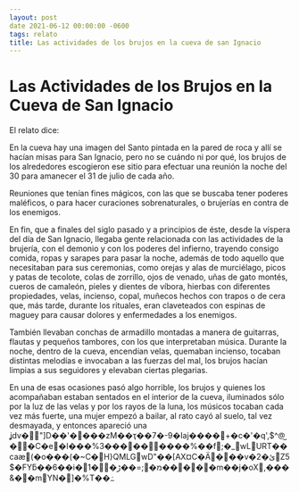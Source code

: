 ```yaml
---
layout: post
date 2021-06-12 00:00:00 -0600
tags: relato
title: Las actividades de los brujos en la cueva de san Ignacio
---
```


# Las Actividades de los Brujos en la Cueva de San Ignacio

   El relato dice:
   
   En la cueva hay una imagen del Santo pintada en la pared de roca y allí
   se hacían misas para San Ignacio, pero no se cuándo ni por qué, los
   brujos de los alrededores escogieron ese sitio para efectuar una
   reunión la noche del 30 para amanecer el 31 de julio de cada año.
   
   Reuniones que tenían fines mágicos, con las que se buscaba tener
   poderes maléficos, o para hacer curaciones sobrenaturales, o brujerías
   en contra de los enemigos.
   
   En fin, que a finales del siglo pasado y a principios de éste, desde la
   víspera del día de San Ignacio, llegaba gente relacionada con las
   actividades de la brujería, con el demonio y con los poderes del
   infierno, trayendo consigo comida, ropas y sarapes para pasar la noche,
   además de todo aquello que necesitaban para sus ceremonias, como orejas
   y alas de murciélago, picos y patas de tecolote, colas de zorrillo,
   ojos de venado, uñas de gato montés, cueros de camaleón, pieles y
   dientes de víbora, hierbas con diferentes propiedades, velas, incienso,
   copal, muñecos hechos con trapos o de cera que, más tarde, durante los
   rituales, eran claveteados con espinas de maguey para causar dolores y
   enfermedades a los enemigos.
   
   También llevaban conchas de armadillo montadas a manera de guitarras,
   flautas y pequeños tambores, con los que interpretaban música. Durante
   la noche, dentro de la cueva, encendían velas, quemaban incienso,
   tocaban distintas melodías e invocaban a las fuerzas del mal, los
   brujos hacían limpias a sus seguidores y elevaban ciertas plegarias.
   
   En una de esas ocasiones pasó algo horrible, los brujos y quienes los
   acompañaban estaban sentados en el interior de la cueva, iluminados
   sólo por la luz de las velas y por los rayos de la luna, los músicos
   tocaban cada vez más fuerte, una mujer empezó a bailar, al rato cayó al
   suelo, tal vez desmayada, y entonces apareció una ʝdv�"]D��'����zM��ҭ��7�-9�Iaj����+�c�'�q',$^@̺��C�e�I���%3������ ���%��f;�_wLURT��caæ(�o���(�~C�H}QMLGwD"��[AX¤C�Ӓ���v�2�ﺉZ5$�FYƃ��6��i�1��ڑ��=;�מ�����m��j�oX ,���&��mYN�]�%T��߸